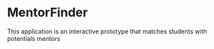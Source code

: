 # MentorFinder
This application is an interactive prototype that matches students with potentials mentors 
